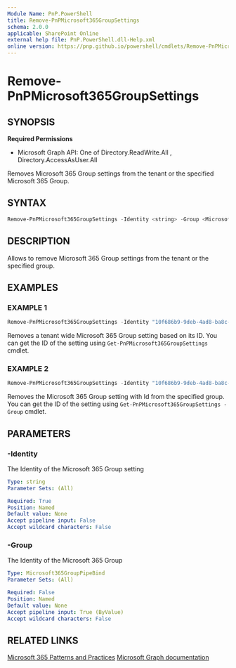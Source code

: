 ```yaml
---
Module Name: PnP.PowerShell
title: Remove-PnPMicrosoft365GroupSettings
schema: 2.0.0
applicable: SharePoint Online
external help file: PnP.PowerShell.dll-Help.xml
online version: https://pnp.github.io/powershell/cmdlets/Remove-PnPMicrosoft365GroupSettings.html
---
```

 
# Remove-PnPMicrosoft365GroupSettings

## SYNOPSIS

**Required Permissions**

  * Microsoft Graph API: One of Directory.ReadWrite.All , Directory.AccessAsUser.All

Removes Microsoft 365 Group settings from the tenant or the specified Microsoft 365 Group.

## SYNTAX

```powershell
Remove-PnPMicrosoft365GroupSettings -Identity <string> -Group <Microsoft365GroupPipeBind>  [<CommonParameters>]
```

## DESCRIPTION

Allows to remove Microsoft 365 Group settings from the tenant or the specified group.

## EXAMPLES

### EXAMPLE 1
```powershell
Remove-PnPMicrosoft365GroupSettings -Identity "10f686b9-9deb-4ad8-ba8c-1f9b7a00a22b"
```

Removes a tenant wide Microsoft 365 Group setting based on its ID. You can get the ID of the setting using `Get-PnPMicrosoft365GroupSettings` cmdlet.

### EXAMPLE 2
```powershell
Remove-PnPMicrosoft365GroupSettings -Identity "10f686b9-9deb-4ad8-ba8c-1f9b7a00a22b" -Group $groupId
```

Removes the Microsoft 365 Group setting with Id from the specified group. You can get the ID of the setting using `Get-PnPMicrosoft365GroupSettings -Group` cmdlet.

## PARAMETERS

### -Identity
The Identity of the Microsoft 365 Group setting

```yaml
Type: string
Parameter Sets: (All)

Required: True
Position: Named
Default value: None
Accept pipeline input: False
Accept wildcard characters: False
```

### -Group
The Identity of the Microsoft 365 Group

```yaml
Type: Microsoft365GroupPipeBind
Parameter Sets: (All)

Required: False
Position: Named
Default value: None
Accept pipeline input: True (ByValue)
Accept wildcard characters: False
```

## RELATED LINKS

[Microsoft 365 Patterns and Practices](https://aka.ms/m365pnp)
[Microsoft Graph documentation](https://docs.microsoft.com/graph/api/groupsetting-delete)

